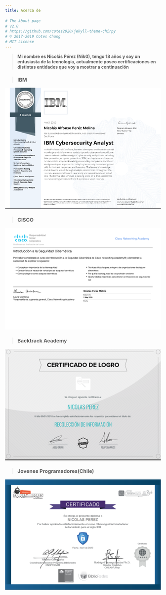 ```yaml
---
title: Acerca de

# The About page
# v2.0
# https://github.com/cotes2020/jekyll-theme-chirpy
# © 2017-2019 Cotes Chung
# MIT License
---
```


> **Mi nombre es Nicolás Pérez (Nik0), tengo 18 años y soy un entusiasta de la tecnología, actualmente poseo certificaciones en distintas entidades que voy a           mostrar a continuación**


> <h3><strong>IBM</strong></h3>
<p align="center">
<img src="/assets/img/sample/IBM.png">
</p>

> <h3><strong>CISCO</strong></h3>
<p align="center">
<img src="/assets/img/sample/CISCO.png">
</p>

> <h3><strong>Backtrack Academy</strong></h3>
<p align="center">
<img src="/assets/img/sample/BT.png">
</p>

> <h3><strong>Jovenes Programadores(Chile)</strong></h3>
<p align="center">
<img src="/assets/img/sample/JP.png">
</p>
